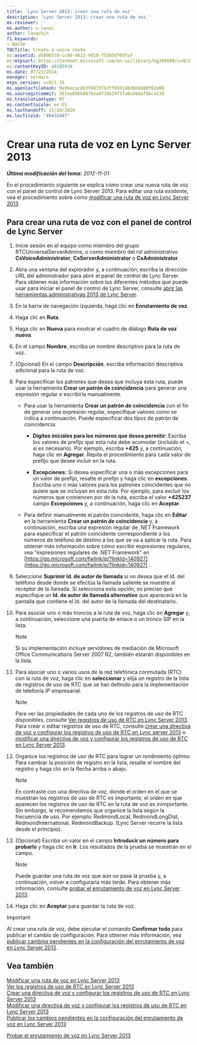 ```yaml
---
title: 'Lync Server 2013: crear una ruta de voz'
description: 'Lync Server 2013: crear una ruta de voz.'
ms.reviewer: ''
ms.author: v-lanac
author: lanachin
f1.keywords:
- NOCSH
TOCTitle: Create a voice route
ms:assetid: d189057d-cc9d-4622-9d10-f5385d703faf
ms:mtpsurl: https://technet.microsoft.com/en-us/library/Gg398898(v=OCS.15)
ms:contentKeyID: 48185438
ms.date: 07/23/2014
manager: serdars
mtps_version: v=OCS.15
ms.openlocfilehash: 9a9becac8b35967d7b7ff05014bd6b6600f62a06
ms.sourcegitcommit: 36fee89bb887bea4f18b19f17a8c69daf5bc423d
ms.translationtype: MT
ms.contentlocale: es-ES
ms.lasthandoff: 11/26/2020
ms.locfileid: "49432047"
---
```

# <a name="create-a-voice-route-in-lync-server-2013"></a>Crear una ruta de voz en Lync Server 2013

<div data-xmlns="http://www.w3.org/1999/xhtml">

<div class="topic" data-xmlns="http://www.w3.org/1999/xhtml" data-msxsl="urn:schemas-microsoft-com:xslt" data-cs="https://msdn.microsoft.com/">

<div data-asp="https://msdn2.microsoft.com/asp">



</div>

<div id="mainSection">

<div id="mainBody">

<span> </span>

_**Última modificación del tema:** 2012-11-01_

En el procedimiento siguiente se explica cómo crear una nueva ruta de voz con el panel de control de Lync Server 2013. Para editar una ruta existente, vea el procedimiento sobre cómo [modificar una ruta de voz en Lync Server 2013](lync-server-2013-modify-a-voice-route.md) .

<div>

## <a name="to-create-a-voice-route-by-using-the-lync-server-control-panel"></a>Para crear una ruta de voz con el panel de control de Lync Server

1.  Inicie sesión en el equipo como miembro del grupo RTCUniversalServerAdmins, o como miembro del rol administrativo **CsVoiceAdministrator**, **CsServerAdministrator** o **CsAdministrator**.

2.  Abra una ventana del explorador y, a continuación, escriba la dirección URL del administrador para abrir el panel de control de Lync Server. Para obtener más información sobre los diferentes métodos que puede usar para iniciar el panel de control de Lync Server, consulte [abrir las herramientas administrativas 2013 de Lync Server](lync-server-2013-open-lync-server-administrative-tools.md).

3.  En la barra de navegación izquierda, haga clic en **Enrutamiento de voz**.

4.  Haga clic en **Ruta**.

5.  Haga clic en **Nueva** para mostrar el cuadro de diálogo **Ruta de voz nueva**.

6.  En el campo **Nombre**, escriba un nombre descriptivo para la ruta de voz.

7.  (Opcional) En el campo **Descripción**, escriba información descriptiva adicional para la ruta de voz.

8.  Para especificar los patrones que desea que incluya esta ruta, puede usar la herramienta **Crear un patrón de coincidencia** para generar una expresión regular o escribirla manualmente.
    
      - Para usar la herramienta **Crear un patrón de coincidencia** con el fin de generar una expresión regular, especifique valores como se indica a continuación. Puede especificar dos tipos de patrón de coincidencia:
        
          - **Dígitos iniciales para los números que desea permitir:** Escriba los valores de prefijo que esta ruta debe acomodar (incluido el +, si es necesario). Por ejemplo, escriba **+425** y, a continuación, haga clic en **Agregar**. Repita el procedimiento para cada valor de prefijo que desee incluir en la ruta.
        
          - **Excepciones:** Si desea especificar una o más excepciones para un valor de prefijo, resalte el prefijo y haga clic en **excepciones**. Escriba uno o más valores para los patrones coincidentes que *no* quiere que se incluyan en esta ruta. Por ejemplo, para excluir los números que comiencen por de la ruta, escriba el valor **+425237** campo **Excepciones** y, a continuación, haga clic en **Aceptar**.
    
      - Para definir manualmente el patrón coincidente, haga clic en **Editar** en la herramienta **Crear un patrón de coincidencia** y, a continuación, escriba una expresión regular de .NET Framework para especificar el patrón coincidente correspondiente a los números de teléfono de destino a los que se va a aplicar la ruta. Para obtener más información sobre cómo escribir expresiones regulares, vea "expresiones regulares de .NET Framework" en [https://go.microsoft.com/fwlink/p/?linkId=140927](https://go.microsoft.com/fwlink/p/?linkid=140927) .

9.  Seleccione **Suprimir Id. de autor de llamada** si no desea que el Id. del teléfono desde donde se efectúa la llamada saliente se muestre al receptor de la llamada. Si selecciona esta opción, es preciso que especifique un **Id. de autor de llamada alternativo** que aparecerá en la pantalla que contiene el Id. del autor de la llamada del destinatario.

10. Para asociar uno o más troncos a la ruta de voz, haga clic en **Agregar** y, a continuación, seleccione una puerta de enlace o un tronco SIP en la lista.
    
    <div>
    

    > [!NOTE]  
    > Si su implementación incluye servidores de mediación de Microsoft Office Communications Server 2007 R2, también estarán disponibles en la lista.

    
    </div>

11. Para asociar uno o varios usos de la red telefónica conmutada (RTC) con la ruta de voz, haga clic en **seleccionar** y elija un registro de la lista de registros de uso de RTC que se han definido para la implementación de telefonía IP empresarial.
    
    <div>
    

    > [!NOTE]  
    > Para ver las propiedades de cada uno de los registros de uso de RTC disponibles, consulte <A href="lync-server-2013-view-pstn-usage-records.md">Ver registros de uso de RTC en Lync Server 2013</A>.<BR>Para crear o editar registros de uso de RTC, consulte <A href="lync-server-2013-create-a-voice-policy-and-configure-pstn-usage-records.md">crear una directiva de voz y configurar los registros de uso de RTC en Lync server 2013</A> o <A href="lync-server-2013-modify-a-voice-policy-and-configure-pstn-usage-records.md">modificar una directiva de voz y configurar los registros de uso de RTC en Lync Server 2013</A>.

    
    </div>

12. Organice los registros de uso de RTC para lograr un rendimiento óptimo. Para cambiar la posición de registro en la lista, resalte el nombre del registro y haga clic en la flecha arriba o abajo.
    
    <div>
    

    > [!NOTE]  
    > En contraste con una directiva de voz, donde el orden en el que se muestran los registros de uso de RTC es importante, el orden en que aparecen los registros de uso de RTC en la ruta de voz es inimportante. Sin embargo, le recomendamos que organice la lista según la frecuencia de uso. Por ejemplo: RedmondLocal, RedmondLongDist, RedmondInternational, RedmondBackup. (Lync Server recorre la lista desde el principio).

    
    </div>

13. (Opcional) Escriba un valor en el campo **Introducir un número para probarlo** y haga clic en **Ir**. Los resultados de la prueba se muestran en el campo.
    
    <div>
    

    > [!NOTE]  
    > Puede guardar una ruta de voz que aún no pase la prueba y, a continuación, volver a configurarla más tarde. Para obtener más información, consulte <A href="lync-server-2013-test-voice-routing.md">probar el enrutamiento de voz en Lync Server 2013</A>.

    
    </div>

14. Haga clic en **Aceptar** para guardar la ruta de voz.

<div>


> [!IMPORTANT]  
> Al crear una ruta de voz, debe ejecutar el comando <STRONG>Confirmar todo</STRONG> para publicar el cambio de configuración. Para obtener más información, vea <A href="lync-server-2013-publish-pending-changes-to-the-voice-routing-configuration.md">publicar cambios pendientes en la configuración del enrutamiento de voz en Lync Server 2013</A>.



</div>

</div>

<div>

## <a name="see-also"></a>Vea también


[Modificar una ruta de voz en Lync Server 2013](lync-server-2013-modify-a-voice-route.md)  
[Ver los registros de uso de RTC en Lync Server 2013](lync-server-2013-view-pstn-usage-records.md)  
[Crear una directiva de voz y configurar los registros de uso de RTC en Lync Server 2013](lync-server-2013-create-a-voice-policy-and-configure-pstn-usage-records.md)  
[Modificar una directiva de voz y configurar los registros de uso de RTC en Lync Server 2013](lync-server-2013-modify-a-voice-policy-and-configure-pstn-usage-records.md)  
[Publicar los cambios pendientes en la configuración del enrutamiento de voz en Lync Server 2013](lync-server-2013-publish-pending-changes-to-the-voice-routing-configuration.md)  


[Probar el enrutamiento de voz en Lync Server 2013](lync-server-2013-test-voice-routing.md)  
  

</div>

</div>

<span> </span>

</div>

</div>

</div>

